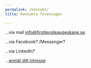```yaml
---
permalink: /kontakt/
title: Kontakta föreningen
  
---
```


...via mail [info@firstleogleaugeskane.se](mailto:info@firstleogleaugeskane.se).

...via Facebook? /Messenger?

...via LinkedIn?

...[anmäl ditt intresse](/intresse/)